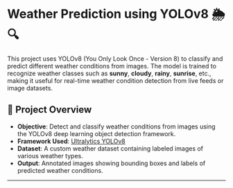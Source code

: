 # Weather Prediction using YOLOv8 🌦️🔍

This project uses YOLOv8 (You Only Look Once - Version 8) to classify and predict different weather conditions from images. The model is trained to recognize weather classes such as **sunny**, **cloudy**, **rainy**, **sunrise**, etc., making it useful for real-time weather condition detection from live feeds or image datasets.

## 🚀 Project Overview

- **Objective**: Detect and classify weather conditions from images using the YOLOv8 deep learning object detection framework.
- **Framework Used**: [Ultralytics YOLOv8](https://github.com/ultralytics/ultralytics)
- **Dataset**: A custom weather dataset containing labeled images of various weather types.
- **Output**: Annotated images showing bounding boxes and labels of predicted weather conditions.

---



